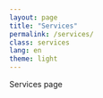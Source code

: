```yaml
---
layout: page
title: "Services"
permalink: /services/
class: services
lang: en
theme: light
---
```


Services page